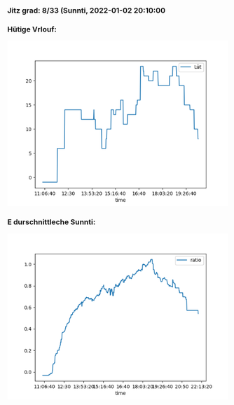 ### Jitz grad: 8/33 (Sunnti, 2022-01-02 20:10:00

### Hütige Vrlouf:
![Graph](Today.png)

### E durschnittleche Sunnti:
![Graph](Sunnti.png)